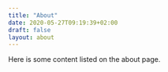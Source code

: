 ```yaml
---
title: "About"
date: 2020-05-27T09:19:39+02:00
draft: false
layout: about
---
```


Here is some content listed on the about page.
